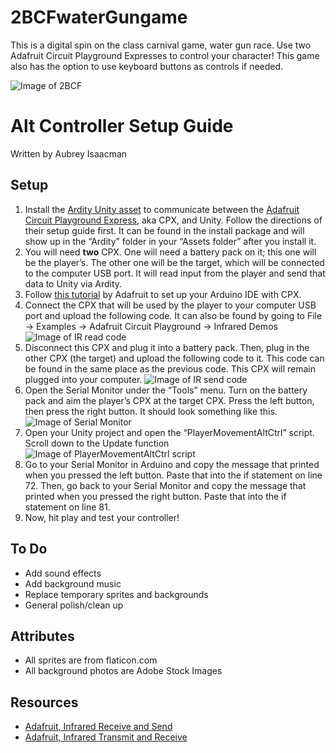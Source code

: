# 2BCFwaterGungame
This is a digital spin on the class carnival game, water gun race. Use two Adafruit Circuit Playground Expresses to control your character! This game also has the option to use keyboard buttons as controls if needed.

![Image of 2BCF](https://lamakerspace.org/wp-content/uploads/2019/06/2BCF-Logo-circle-364x345-2516.png)

# Alt Controller Setup Guide
Written by Aubrey Isaacman

## Setup
1. Install the [Ardity Unity asset](https://ardity.dwilches.com/) to communicate between the [Adafruit Circuit Playground
Express](https://www.adafruit.com/product/3333), aka CPX, and Unity. Follow the directions of their setup guide first. It can be
found in the install package and will show up in the “Ardity” folder in your “Assets folder”
after you install it.
2. You will need **two** CPX. One will need a battery pack on it; this one will be the player’s.
The other one will be the target, which will be connected to the computer USB port. It will
read input from the player and send that data to Unity via Ardity.
3. Follow [this tutorial](https://learn.adafruit.com/adafruit-circuit-playground-express/set-up-arduino-ide) by Adafruit to set up your Arduino IDE with CPX.
4. Connect the CPX that will be used by the player to your computer USB port and upload
the following code. It can also be found by going to File -> Examples -> Adafruit Circuit
Playground -> Infrared Demos
![Image of IR read code](https://i.imgur.com/O6OCXnl.png)
5. Disconnect this CPX and plug it into a battery pack. Then, plug in the other CPX (the
target) and upload the following code to it. This code can be found in the same place as
the previous code. This CPX will remain plugged into your computer.
![Image of IR send code](https://i.imgur.com/mMrnSru.png)
6. Open the Serial Monitor under the “Tools” menu. Turn on the battery pack and aim the
player’s CPX at the target CPX. Press the left button, then press the right button. It
should look something like this.
![Image of Serial Monitor](https://i.imgur.com/77JLRAv.png)
7. Open your Unity project and open the “PlayerMovementAltCtrl” script. Scroll down to the
Update function
![Image of PlayerMovementAltCtrl script](https://i.imgur.com/SOe7Ye0.png)
8. Go to your Serial Monitor in Arduino and copy the message that printed when you
pressed the left button. Paste that into the if statement on line 72. Then, go back to your
Serial Monitor and copy the message that printed when you pressed the right button.
Paste that into the if statement on line 81.
9. Now, hit play and test your controller!

## To Do

* Add sound effects
* Add background music
* Replace temporary sprites and backgrounds
* General polish/clean up


## Attributes

* All sprites are from flaticon.com
* All background photos are Adobe Stock Images


## Resources

* [Adafruit, Infrared Receive and Send](https://learn.adafruit.com/infrared-ir-receive-transmit-circuit-playground-express-circuit-python?view=all)
* [Adafruit, Infrared Transmit and Receive](https://cdn-learn.adafruit.com/downloads/pdf/infrared-transmit-and-receive-on-circuit-playground-express-in-c-plus-plus-2.pdf)
